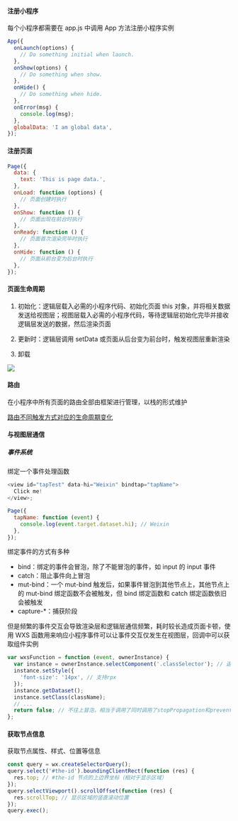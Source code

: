#### 注册小程序

每个小程序都需要在 app.js 中调用 App 方法注册小程序实例

```js
App({
  onLaunch(options) {
    // Do something initial when launch.
  },
  onShow(options) {
    // Do something when show.
  },
  onHide() {
    // Do something when hide.
  },
  onError(msg) {
    console.log(msg);
  },
  globalData: 'I am global data',
});
```

#### 注册页面

```js
Page({
  data: {
    text: 'This is page data.',
  },
  onLoad: function (options) {
    // 页面创建时执行
  },
  onShow: function () {
    // 页面出现在前台时执行
  },
  onReady: function () {
    // 页面首次渲染完毕时执行
  },
  onHide: function () {
    // 页面从前台变为后台时执行
  },
});
```

#### 页面生命周期

1. 初始化：逻辑层载入必需的小程序代码、初始化页面 this 对象，并将相关数据发送给视图层；视图层载入必需的小程序代码，等待逻辑层初始化完毕并接收逻辑层发送的数据，然后渲染页面

2. 更新时：逻辑层调用 setData 或页面从后台变为前台时，触发视图层重新渲染

3. 卸载

![](https://res.wx.qq.com/wxdoc/dist/assets/img/page-lifecycle.2e646c86.png)

#### 路由

在小程序中所有页面的路由全部由框架进行管理，以栈的形式维护

[路由不同触发方式对应的生命周期变化](https://developers.weixin.qq.com/miniprogram/dev/framework/app-service/route.html)

#### 与视图层通信

##### 事件系统

绑定一个事件处理函数

```js
<view id="tapTest" data-hi="Weixin" bindtap="tapName">
  Click me!
</view>;

Page({
  tapName: function (event) {
    console.log(event.target.dataset.hi); // Weixin
  },
});
```

绑定事件的方式有多种

- bind：绑定的事件会冒泡，除了不能冒泡的事件，如 input 的 input 事件
- catch：阻止事件向上冒泡
- mut-bind：一个 mut-bind 触发后，如果事件冒泡到其他节点上，其他节点上的 mut-bind 绑定函数不会被触发，但 bind 绑定函数和 catch 绑定函数依旧会被触发
- capture-\*：捕获阶段

但是频繁的事件交互会导致渲染层和逻辑层通信频繁，耗时较长造成页面卡顿，使用 WXS 函数用来响应小程序事件可以让事件交互仅发生在视图层，回调中可以获取组件实例

```js
var wxsFunction = function (event, ownerInstance) {
  var instance = ownerInstance.selectComponent('.classSelector'); // 返回组件的实例
  instance.setStyle({
    'font-size': '14px', // 支持rpx
  });
  instance.getDataset();
  instance.setClass(className);
  // ...
  return false; // 不往上冒泡，相当于调用了同时调用了stopPropagation和preventDefault
};
```

#### 获取节点信息

获取节点属性、样式、位置等信息

```js
const query = wx.createSelectorQuery();
query.select('#the-id').boundingClientRect(function (res) {
  res.top; // #the-id 节点的上边界坐标（相对于显示区域）
});
query.selectViewport().scrollOffset(function (res) {
  res.scrollTop; // 显示区域的竖直滚动位置
});
query.exec();
```
